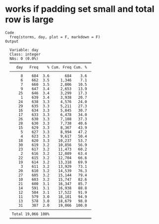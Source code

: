 # works if padding set small and total row is large

    Code
      freq(storms, day, plot = F, markdown = F)
    Output
      
      Variable: day
      Class: integer
      NAs: 0 (0.0%)
      ═════════════════════════════════════
         day   Freq    % Cum. Freq Cum. %
      ─────────────────────────────────────
           8    684  3.6       684    3.6
           6    662  3.5     1,346    7.1
           7    660  3.5     2,006   10.5
           9    647  3.4     2,653   13.9
          25    646  3.4     3,299   17.3
           1    639  3.4     3,938   20.7
          24    638  3.3     4,576   24.0
          29    635  3.3     5,211   27.3
          16    634  3.3     5,845   30.7
          17    633  3.3     6,478   34.0
          26    630  3.3     7,108   37.3
          28    630  3.3     7,738   40.6
          15    629  3.3     8,367   43.9
           5    627  3.3     8,994   47.2
           4    623  3.3     9,617   50.4
          18    620  3.3    10,237   53.7
          30    619  3.2    10,856   56.9
          23    617  3.2    11,473   60.2
           2    616  3.2    12,089   63.4
          22    615  3.2    12,704   66.6
          19    614  3.2    13,318   69.9
           3    611  3.2    13,929   73.1
          20    610  3.2    14,539   76.3
          27    605  3.2    15,144   79.4
          10    603  3.2    15,747   82.6
          21    600  3.1    16,347   85.7
          14    591  3.1    16,938   88.8
          12    584  3.1    17,522   91.9
          11    579  3.0    18,101   94.9
          13    578  3.0    18,679   98.0
          31    387  2.0    19,066  100.0
      ─────────────────────────────────────
       Total 19,066 100%                 
      ═════════════════════════════════════

